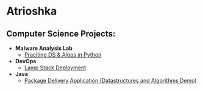 <h1>Atrioshka</h1>

<h2>Computer Science Projects:</h2>

- <b>Malware Analysis Lab</b>
  - [Praciting DS & Algos in Python]()
- <b>DevOps</b>
  - [Lamp Stack Deployment]() <b><i></b></i>
- <b>Java</b>
  - [Package Delivery Application (Datastructures and Algorithms Demo)]()






